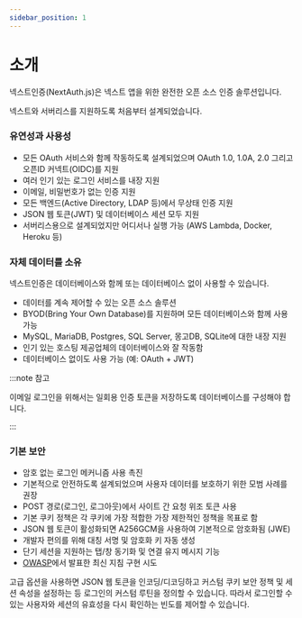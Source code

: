 ```yaml
---
sidebar_position: 1
---
```


# 소개

넥스트인증(NextAuth.js)은 넥스트 앱을 위한 완전한 오픈 소스 인증 솔루션입니다.

넥스트와 서버리스를 지원하도록 처음부터 설계되었습니다.

### 유연성과 사용성

- 모든 OAuth 서비스와 함께 작동하도록 설계되었으며 OAuth 1.0, 1.0A, 2.0 그리고 오픈ID 커넥트(OIDC)를 지원
- 여러 인기 있는 로그인 서비스를 내장 지원
- 이메일, 비밀번호가 없는 인증 지원
- 모든 백엔드(Active Directory, LDAP 등)에서 무상태 인증 지원
- JSON 웹 토큰(JWT) 및 데이터베이스 세션 모두 지원
- 서버리스용으로 설계되었지만 어디서나 실행 가능 (AWS Lambda, Docker, Heroku 등)

### 자체 데이터를 소유

넥스트인증은 데이터베이스와 함께 또는 데이터베이스 없이 사용할 수 있습니다.

- 데이터를 계속 제어할 수 있는 오픈 소스 솔루션
- BYOD(Bring Your Own Database)를 지원하며 모든 데이터베이스와 함께 사용 가능
- MySQL, MariaDB, Postgres, SQL Server, 몽고DB, SQLite에 대한 내장 지원
- 인기 있는 호스팅 제공업체의 데이터베이스와 잘 작동함
- 데이터베이스 없이도 사용 가능 (예: OAuth + JWT)

:::note 참고

이메일 로그인을 위해서는 일회용 인증 토큰을 저장하도록 데이터베이스를 구성해야 합니다.

:::

### 기본 보안

- 암호 없는 로그인 메커니즘 사용 촉진
- 기본적으로 안전하도록 설계되었으며 사용자 데이터를 보호하기 위한 모범 사례를 권장
- POST 경로(로그인, 로그아웃)에서 사이트 간 요청 위조 토큰 사용
- 기본 쿠키 정책은 각 쿠키에 가장 적합한 가장 제한적인 정책을 목표로 함
- JSON 웹 토큰이 활성화되면 A256GCM을 사용하여 기본적으로 암호화됨 (JWE)
- 개발자 편의를 위해 대칭 서명 및 암호화 키 자동 생성
- 단기 세션을 지원하는 탭/창 동기화 및 연결 유지 메시지 기능
- [OWASP](https://owasp.org/)에서 발표한 최신 지침 구현 시도

고급 옵션을 사용하면 JSON 웹 토큰을 인코딩/디코딩하고 커스텀 쿠키 보안 정책 및 세션 속성을 설정하는 등 로그인의 커스텀 루틴을 정의할 수 있습니다. 따라서 로그인할 수 있는 사용자와 세션의 유효성을 다시 확인하는 빈도를 제어할 수 있습니다.